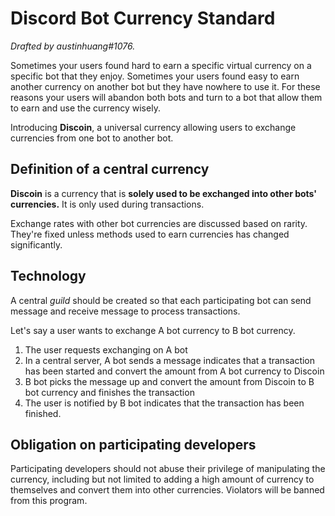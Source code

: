 # Discord Bot Currency Standard
*Drafted by austinhuang#1076.*

Sometimes your users found hard to earn a specific virtual currency on a specific bot that they enjoy. Sometimes your users found easy to earn another currency on another bot but they have nowhere to use it. For these reasons your users will abandon both bots and turn to a bot that allow them to earn and use the currency wisely.

Introducing **Discoin**, a universal currency allowing users to exchange currencies from one bot to another bot.

## Definition of a central currency
**Discoin** is a currency that is __solely used to be exchanged into other bots' currencies.__ It is only used during transactions.

Exchange rates with other bot currencies are discussed based on rarity. They're fixed unless methods used to earn currencies has changed significantly.

## Technology
A central *guild* should be created so that each participating bot can send message and receive message to process transactions.

Let's say a user wants to exchange A bot currency to B bot currency.

1. The user requests exchanging on A bot
2. In a central server, A bot sends a message indicates that a transaction has been started and convert the amount from A bot currency to Discoin
3. B bot picks the message up and convert the amount from Discoin to B bot currency and finishes the transaction
4. The user is notified by B bot indicates that the transaction has been finished.

## Obligation on participating developers
Participating developers should not abuse their privilege of manipulating the currency, including but not limited to adding a high amount of currency to themselves and convert them into other currencies. Violators will be banned from this program.